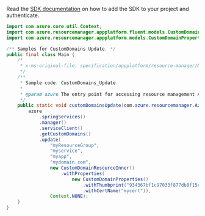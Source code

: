 Read the [SDK documentation](https://github.com/Azure/azure-sdk-for-java/blob/azure-resourcemanager_2.15.0/sdk/resourcemanager/azure-resourcemanager/README.md) on how to add the SDK to your project and authenticate.

```java
import com.azure.core.util.Context;
import com.azure.resourcemanager.appplatform.fluent.models.CustomDomainResourceInner;
import com.azure.resourcemanager.appplatform.models.CustomDomainProperties;

/** Samples for CustomDomains Update. */
public final class Main {
    /*
     * x-ms-original-file: specification/appplatform/resource-manager/Microsoft.AppPlatform/stable/2022-04-01/examples/CustomDomains_Update.json
     */
    /**
     * Sample code: CustomDomains_Update.
     *
     * @param azure The entry point for accessing resource management APIs in Azure.
     */
    public static void customDomainsUpdate(com.azure.resourcemanager.AzureResourceManager azure) {
        azure
            .springServices()
            .manager()
            .serviceClient()
            .getCustomDomains()
            .update(
                "myResourceGroup",
                "myservice",
                "myapp",
                "mydomain.com",
                new CustomDomainResourceInner()
                    .withProperties(
                        new CustomDomainProperties()
                            .withThumbprint("934367bf1c97033f877db0f15cb1b586957d3133")
                            .withCertName("mycert")),
                Context.NONE);
    }
}
```
